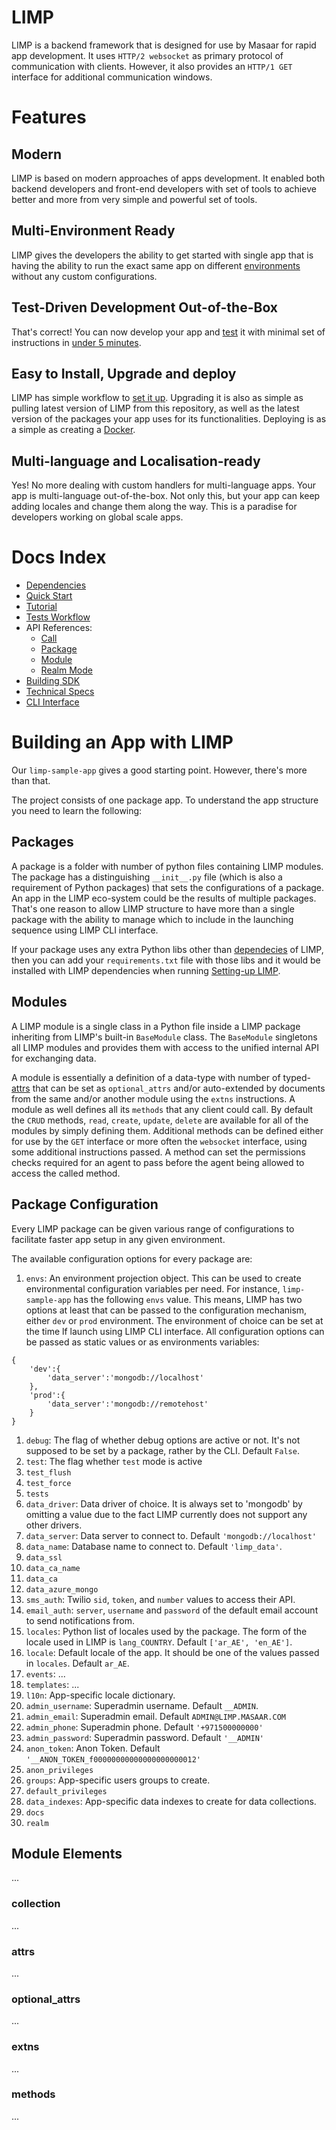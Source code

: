 # LIMP
LIMP is a backend framework that is designed for use by Masaar for rapid app development. It uses `HTTP/2 websocket` as primary protocol of communication with clients. However, it also provides an `HTTP/1 GET` interface for additional communication windows.

# Features
## Modern
LIMP is based on modern approaches of apps development. It enabled both backend developers and front-end developers with set of tools to achieve better and more from very simple and powerful set of tools.

## Multi-Environment Ready
LIMP gives the developers the ability to get started with single app that is having the ability to run the exact same app on different [environments](#package-configuration) without any custom configurations.

## Test-Driven Development Out-of-the-Box
That's correct! You can now develop your app and [test](#limp-tests-workflow) it with minimal set of instructions in [under 5 minutes](#5min-app).

## Easy to Install, Upgrade and deploy
LIMP has simple workflow to [set it up](#setting-up-limp). Upgrading it is also as simple as pulling latest version of LIMP from this repository, as well as the latest version of the packages your app uses for its functionalities. Deploying is as a simple as creating a [Docker](https://www.docker.com).

## Multi-language and Localisation-ready
Yes! No more dealing with custom handlers for multi-language apps. Your app is multi-language out-of-the-box. Not only this, but your app can keep adding locales and change them along the way. This is a paradise for developers working on global scale apps.

# Docs Index
* [Dependencies](/docs/dependencies.md)
* [Quick Start](/docs/quick-start.md)
* [Tutorial](/docs/tutorial.md)
* [Tests Workflow](/docs.tests.md)
* API References:
  * [Call](/docs/api-call.md)
  * [Package](/docs/api-package.md)
  * [Module](/docs/api-module.md)
  * [Realm Mode](/docs/api-realm.md)
* [Building SDK](/docs/build-sdk.md)
* [Technical Specs](/docs/technical.md)
* [CLI Interface](/docs/cli.md)


# Building an App with LIMP
Our `limp-sample-app` gives a good starting point. However, there's more than that.

The project consists of one package app. To understand the app structure you need to learn the following:

## Packages
A package is a folder with number of python files containing LIMP modules. The package has a distinguishing `__init__.py` file (which is also a requirement of Python packages) that sets the configurations of a package. An app in the LIMP eco-system could be the results of multiple packages. That's one reason to allow LIMP structure to have more than a single package with the ability to manage which to include in the launching sequence using LIMP CLI interface.

If your package uses any extra Python libs other than [dependecies](#Dependencies) of LIMP, then you can add your `requirements.txt` file with those libs and it would be installed with LIMP dependencies when running [Setting-up LIMP](#setting-up-limp).

## Modules
A LIMP module is a single class in a Python file inside a LIMP package inheriting from LIMP's built-in `BaseModule` class. The `BaseModule` singletons all LIMP modules and provides them with access to the unified internal API for exchanging data.

A module is essentially a definition of a data-type with number of typed-[attrs](#attrs) that can be set as `optional_attrs` and/or auto-extended by documents from the same and/or another module using the `extns` instructions. A module as well defines all its `methods` that any client could call. By default the `CRUD` methods, `read`, `create`, `update`, `delete` are available for all of the modules by simply defining them. Additional methods can be defined either for use by the `GET` interface or more often the `websocket` interface, using some additional instructions passed. A method can set the permissions checks required for an agent to pass before the agent being allowed to access the called method.

## Package Configuration
Every LIMP package can be given various range of configurations to facilitate faster app setup in any given environment.

The available configuration options for every package are:
1. `envs`: An environment projection object. This can be used to create environmental configuration variables per need. For instance, `limp-sample-app` has the following `envs` value. This means, LIMP has two options at least that can be passed to the configuration mechanism, either `dev` or `prod` environment. The environment of choice can be set at the time lf launch using LIMP CLI interface. All configuration options can be passed as static values or as environments variables:
```
{
	'dev':{
		'data_server':'mongodb://localhost'
	},
	'prod':{
		'data_server':'mongodb://remotehost'
	}
}
```
1. `debug`: The flag of whether debug options are active or not. It's not supposed to be set by a package, rather by the CLI. Default `False`.
2. `test`: The flag whether `test` mode is active 
3. `test_flush`
4. `test_force`
5. `tests`
6. `data_driver`: Data driver of choice. It is always set to 'mongodb' by omitting a value due to the fact LIMP currently does not support any other drivers.
7. `data_server`: Data server to connect to. Default `'mongodb://localhost'`
8. `data_name`: Database name to connect to. Default `'limp_data'`.
9. `data_ssl`
10. `data_ca_name`
11. `data_ca`
12. `data_azure_mongo`
13. `sms_auth`: Twilio `sid`, `token`, and `number` values to access their API.
14. `email_auth`: `server`, `username` and `password` of the default email account to send notifications from.
15. `locales`: Python list of locales used by the package. The form of the locale used in LIMP is `lang_COUNTRY`. Default `['ar_AE', 'en_AE']`.
16. `locale`: Default locale of the app. It should be one of the values passed in `locales`. Default `ar_AE`.
17. `events`: ...
18. `templates`: ...
19. `l10n`: App-specific locale dictionary.
20. `admin_username`: Superadmin username. Default `__ADMIN`.
21. `admin_email`: Superadmin email. Default `ADMIN@LIMP.MASAAR.COM`
22. `admin_phone`: Superadmin phone. Default `'+971500000000'`
23. `admin_password`: Superadmin password. Default `'__ADMIN'`
24. `anon_token`: Anon Token. Default `'__ANON_TOKEN_f00000000000000000000012'`
25. `anon_privileges`
26. `groups`: App-specific users groups to create.
27. `default_privileges`
28. `data_indexes`: App-specific data indexes to create for data collections.
29. `docs`
30. `realm`

## Module Elements
...

### collection
...

### attrs
...

### optional_attrs
...

### extns
...

### methods
...